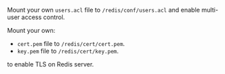 Mount your own `users.acl` file to `/redis/conf/users.acl` and enable multi-user access control.

Mount your own:

- `cert.pem` file to `/redis/cert/cert.pem`.
- `key.pem` file to `/redis/cert/key.pem`.

to enable TLS on Redis server.
